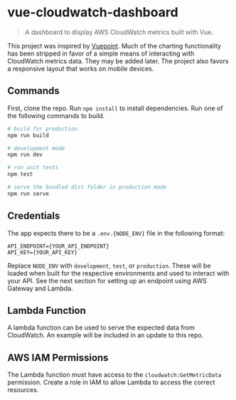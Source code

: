 # vue-cloudwatch-dashboard

> A dashboard to display AWS CloudWatch metrics built with Vue.

This project was inspired by [Vuepoint](https://github.com/ashtonmeuser/vuepoint). Much of the charting functionality has been stripped in favor of a simple means of interacting with CloudWatch metrics data. They may be added later. The project also favors a responsive layout that works on mobile devices.

## Commands

First, clone the repo. Run `npm install` to install dependencies. Run one of the following commands to build.

```bash
# build for production
npm run build

# development mode
npm run dev

# run unit tests
npm test

# serve the bundled dist folder in production mode
npm run serve
```

## Credentials

The app expects there to be a `.env.{NODE_ENV}` file in the following format:

```
API_ENDPOINT={YOUR_API_ENDPOINT}
API_KEY={YOUR_API_KEY}
```

Replace `NODE_ENV` with `development`, `test`, or `production`. These will be loaded when built for the respective environments and used to interact with your API. See the next section for setting up an endpoint using AWS Gateway and Lambda.

## Lambda Function

A lambda function can be used to serve the expected data from CloudWatch. An example will be included in an update to this repo.

## AWS IAM Permissions

The Lambda function must have access to the `cloudwatch:GetMetricData` permission. Create a role in IAM to allow Lambda to access the correct resources.
